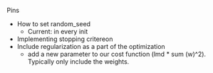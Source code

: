 Pins 
- How to set random_seed 
    - Current: in every init 
- Implementing stopping critereon 
- Include regularization as a part of the optimization 
    - add a new parameter to our cost function (lmd * sum 
    (w)^2). Typically only include the weights.